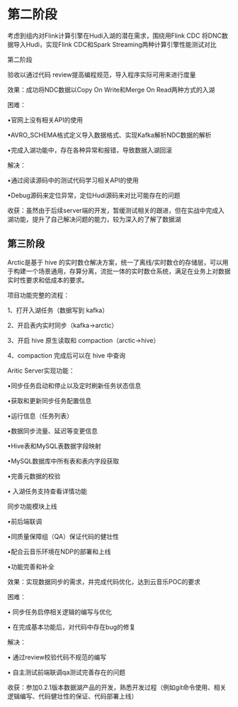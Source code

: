 

# 第二阶段

考虑到组内对Flink计算引擎在Hudi入湖的潜在需求，围绕用Flink CDC 将DNC数据导入Hudi，实现Flink CDC和Spark Streaming两种计算引擎性能测试对比



第二阶段

验收以通过代码 review提高编程规范，导入程序实际可用来进行度量



效果：成功将NDC数据以Copy On Write和Merge On Read两种方式的入湖



困难：

•官网上没有相关API的使用

•AVRO_SCHEMA格式定义导入数据格式、实现Kafka解析NDC数据的解析

•完成入湖功能中，存在各种异常和报错，导致数据入湖回滚



解决：

•通过阅读源码中的测试代码学习相关API的使用

•Debug源码来定位异常，定位Hudi源码来对比可能存在的问题



收获：虽然由于后续server端的开发，暂缓测试相关的跟进，但在实战中完成入湖功能，提升了自己解决问题的能力，较为深入的了解了数据湖



## 第三阶段

Arctic是基于 hive 的实时数仓解决方案，统一了离线/实时数仓的存储层，可以用于构建一个场景通用，存算分离，流批一体的实时数仓系统，满足在业务上对数据实时性要求和低成本的要求。





项目功能完整的流程：

1、打开入湖任务（数据写到 kafka）

2、开启表内实时同步（kafka->arctic）

3、开启 hive 原生读取和 compaction（arctic->hive）

4、compaction 完成后可以在 hive 中查询



Aritic Server实现功能：

•同步任务启动和停止以及定时刷新任务状态信息

•获取和更新同步任务配置信息

•运行信息（任务列表）

•数据同步流量、延迟等变更信息

•Hive表和MySQL表数据字段映射

•MySQL数据库中所有表和表内字段获取

•完善元数据的校验

• 入湖任务支持查看详情功能



同步功能模块上线

•前后端联调

•同质量保障组（QA）保证代码的健壮性

•配合云音乐环境在NDP的部署和上线

•功能完善和补全





效果：实现数据同步的需求，并完成代码优化，达到云音乐POC的要求



困难：

• 同步任务启停相关逻辑的编写与优化

• 在完成基本功能后，对代码中存在bug的修复



解决：

• 通过review校验代码不规范的编写

• 自主测试前端联调qa测试完善存在的问题



收获：参加0.2.1版本数据湖产品的开发，熟悉开发过程（例如git命令使用、相关逻辑编写、代码健壮性的保证、代码部署上线）